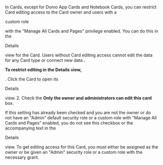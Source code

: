 

In Cards, except for Domo App Cards and Notebook Cards, you can restrict Card editing access to the Card owner and users with a

custom role

with the "Manage All Cards and Pages" privilege enabled. You can do this in the

Details

view for the Card. Users without Card editing access cannot edit the data for any Card type or connect new data
 **.**


**To restrict editing in the Details view,**

. Click the Card to open its

Details

view.
2. Check the
 **Only the owner and administrators can edit this card**
 box.


 If this setting has already been checked and you are not the owner or do not have an "Admin" default security role or a custom role with "Manage All Cards and Pages" enabled, you do not see this checkbox or the accompanying text in the

Details

view. To get editing access for this Card, you must either be assigned as the owner or be given an "Admin" security role or a custom role with the necessary grant.

